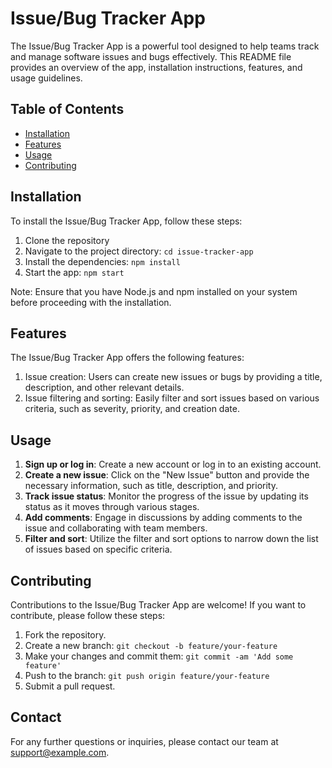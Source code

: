 # Issue/Bug Tracker App

The Issue/Bug Tracker App is a powerful tool designed to help teams track and manage software issues and bugs effectively. This README file provides an overview of the app, installation instructions, features, and usage guidelines.

## Table of Contents

- [Installation](#installation)
- [Features](#features)
- [Usage](#usage)
- [Contributing](#contributing)

## Installation

To install the Issue/Bug Tracker App, follow these steps:

1. Clone the repository
2. Navigate to the project directory: `cd issue-tracker-app`
3. Install the dependencies: `npm install`
4. Start the app: `npm start`

Note: Ensure that you have Node.js and npm installed on your system before proceeding with the installation.

## Features

The Issue/Bug Tracker App offers the following features:

1. Issue creation: Users can create new issues or bugs by providing a title, description, and other relevant details.
2. Issue filtering and sorting: Easily filter and sort issues based on various criteria, such as severity, priority, and creation date.


## Usage

1. **Sign up or log in**: Create a new account or log in to an existing account.
2. **Create a new issue**: Click on the "New Issue" button and provide the necessary information, such as title, description, and priority.
4. **Track issue status**: Monitor the progress of the issue by updating its status as it moves through various stages.
5. **Add comments**: Engage in discussions by adding comments to the issue and collaborating with team members.
6. **Filter and sort**: Utilize the filter and sort options to narrow down the list of issues based on specific criteria.

## Contributing

Contributions to the Issue/Bug Tracker App are welcome! If you want to contribute, please follow these steps:

1. Fork the repository.
2. Create a new branch: `git checkout -b feature/your-feature`
3. Make your changes and commit them: `git commit -am 'Add some feature'`
4. Push to the branch: `git push origin feature/your-feature`
5. Submit a pull request.

## Contact

For any further questions or inquiries, please contact our team at [support@example.com](mailto:support@example.com).

